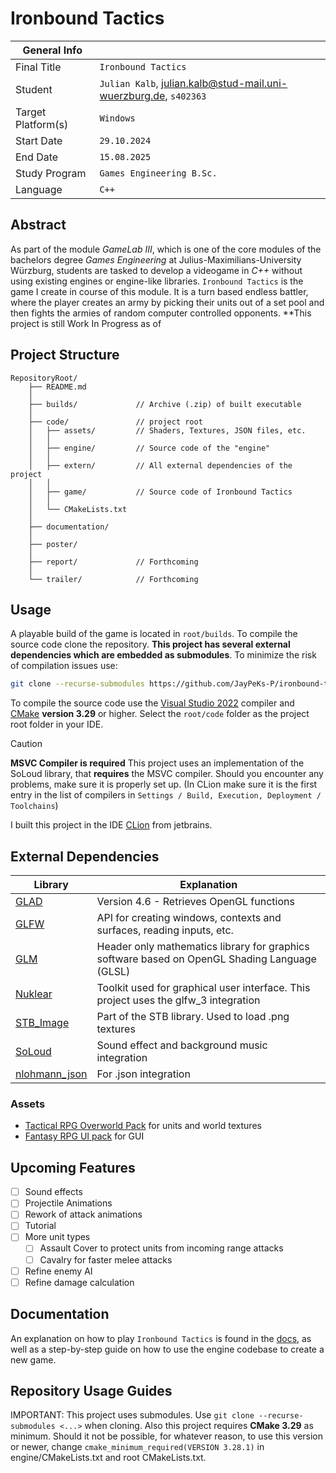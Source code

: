 # Ironbound Tactics

| General Info       |                                                                  |
| ------------------ | ---------------------------------------------------------------- |
| Final Title        | `Ironbound Tactics`                                              |
| Student            | `Julian Kalb`, julian.kalb@stud-mail.uni-wuerzburg.de, `s402363` |
| Target Platform(s) | `Windows`                                                        |
| Start Date         | `29.10.2024`                                                     |
| End Date           | `15.08.2025`                                                     |
| Study Program      | `Games Engineering B.Sc.`                                        |
| Language           | `C++`                                                            |

## Abstract
As part of the module *GameLab III*, which is one of the core modules of the bachelors degree *Games Engineering* at Julius-Maximilians-University Würzburg, students are tasked to develop a videogame in *C++* without using existing engines or engine-like
libraries.
`Ironbound Tactics` is the game I create in course of this module. It is a turn based endless battler, where the player creates an army by picking their units out of a set pool and then fights the armies of random computer controlled opponents.
**This project is still Work In Progress as of 

## Project Structure

```
RepositoryRoot/
    ├── README.md           
    │                       
    ├── builds/             // Archive (.zip) of built executable
    │                        
    ├── code/               // project root
    │   ├── assets/         // Shaders, Textures, JSON files, etc.
    │   │                                              
    │   ├── engine/         // Source code of the "engine"
    │   │                                              
    │   ├── extern/         // All external dependencies of the project
    │   │                                              
    │   ├── game/           // Source code of Ironbound Tactics
    │   │                                              
    │   └── CMakeLists.txt  
    │                       
    ├── documentation/      
    │                       
    ├── poster/             
    │                       
    ├── report/             // Forthcoming
    │                       
    └── trailer/            // Forthcoming
```
## Usage
A playable build of the game is located in `root/builds`.  To compile the source code clone the repository. **This project has several external dependencies which are embedded as submodules**. To minimize the risk of compilation issues use:
```bash
git clone --recurse-submodules https://github.com/JayPeKs-P/ironbound-tactics
```


To compile the source code use the [Visual Studio 2022](https://visualstudio.microsoft.com/vs/features/cplusplus/) compiler and [CMake](https://cmake.org/) **version 3.29** or higher. Select the `root/code` folder as the project root folder in your IDE.
> [!CAUTION] 
> **MSVC Compiler is required**
> This project uses an implementation of the SoLoud library, that **requires** the MSVC compiler. Should you encounter any problems, make sure it is properly set up. (In CLion make sure it is the first entry in the list of compilers in
>  `Settings / Build, Execution, Deployment / Toolchains`)

I built this project in the IDE [CLion](https://www.jetbrains.com/clion/) from jetbrains.  

## External Dependencies

| **Library**                                                       | **Explanation**                                                                               |
| ----------------------------------------------------------------- | --------------------------------------------------------------------------------------------- |
| [GLAD](https://glad.dav1d.de/)                                    | Version 4.6 - Retrieves OpenGL functions                                                      |
| [GLFW](https://github.com/glfw/glfw)                              | API for creating windows, contexts and surfaces, reading inputs, etc.                         |
| [GLM](https://github.com/g-truc/glm)                              | Header only mathematics library for graphics software based on OpenGL Shading Language (GLSL) |
| [Nuklear](https://github.com/Immediate-Mode-UI/Nuklear)           | Toolkit used for graphical user interface. This project uses the glfw_3 integration           |
| [STB_Image](https://github.com/nothings/stb)                      | Part of the STB library. Used to load .png textures                                           |
| [SoLoud](https://github.com/jarikomppa/soloud?tab=readme-ov-file) | Sound effect and background music integration                                                 |
| [nlohmann_json](https://github.com/nlohmann/json)                 | For .json integration                                                                         |

### Assets
- [Tactical RPG Overworld Pack](https://www.gamedevmarket.net/asset/tactical-rpg-overworld-pack) for units and world textures
- [Fantasy RPG UI pack](https://www.gamedevmarket.net/asset/rpg-ui-pack) for GUI

## Upcoming Features
- [ ] Sound effects
- [ ] Projectile Animations
- [ ] Rework of attack animations
- [ ] Tutorial
- [ ] More unit types
	- [ ] Assault Cover to protect units from incoming range attacks
	- [ ] Cavalry for faster melee attacks
- [ ] Refine enemy AI
- [ ] Refine damage calculation
## Documentation
An explanation on how to play `Ironbound Tactics` is found in the [docs](https://JayPeKs-P.github.io/ironbound-tactics/), as well as a step-by-step guide on how to use the engine codebase to create a new game.

## Repository Usage Guides
IMPORTANT: This project uses submodules. Use `git clone --recurse-submodules <...>` when cloning. 
Also this project requires **CMake 3.29** as minimum. Should it not be possible, for whatever reason, to use this version or newer, change `cmake_minimum_required(VERSION 3.28.1)` in engine/CMakeLists.txt and root CMakeLists.txt.